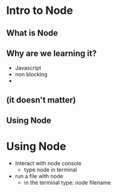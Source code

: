 # Intro to Node

## What is Node

## Why are we learning it?
* Javascript
* non blocking
*

## (it doesn't matter)

## Using Node

# Using Node

* Interact with node console
    * type node in terminal
* run a file with node
    * in the terminal type: node filename

